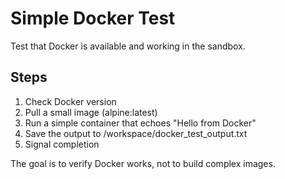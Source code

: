 # Simple Docker Test

Test that Docker is available and working in the sandbox.

## Steps

1. Check Docker version
2. Pull a small image (alpine:latest)
3. Run a simple container that echoes "Hello from Docker"
4. Save the output to /workspace/docker_test_output.txt
5. Signal completion

The goal is to verify Docker works, not to build complex images.
